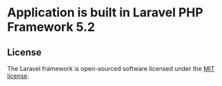 # Application is built in Laravel PHP Framework 5.2

## License
The Laravel framework is open-sourced software licensed under the [MIT license](http://opensource.org/licenses/MIT).
